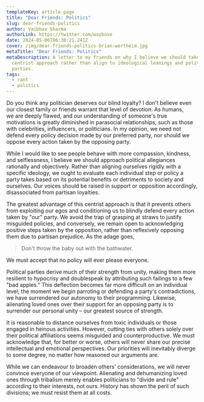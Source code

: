 ```yaml
---
templateKey: article-page
title: "Dear Friends: Politics"
slug: dear-friends-politics
author: Vaibhav Sharma
authorLink: https://twitter.com/waybove
date: 2024-05-06T06:30:21.241Z
cover: /img/dear-friends-politics-brian-wertheim.jpg
metaTitle: "Dear Friends: Politics"
metaDescription: A letter to my friends on why I believe we should take a
  centrist approach rather than align to ideological leanings and political
  parties.
tags:
  - rant
  - politics
---
```

Do you think any politician deserves our blind loyalty? I don't believe even our closest family or friends warrant that level of devotion. As humans, we are deeply flawed, and our understanding of someone's true motivations is greatly diminished in parasocial relationships, such as those with celebrities, influencers, or politicians. In my opinion, we need not defend every policy decision made by our preferred party, nor should we oppose every action taken by the opposing party.

While I would like to see people behave with more compassion, kindness, and selflessness, I believe we should approach political allegiances rationally and objectively. Rather than aligning ourselves rigidly with a specific ideology, we ought to evaluate each individual step or policy a party takes based on its potential benefits or detriments to society and ourselves. Our voices should be raised in support or opposition accordingly, disassociated from partisan loyalties.

The greatest advantage of this centrist approach is that it prevents others from exploiting our egos and conditioning us to blindly defend every action taken by "our" party. We avoid the trap of grasping at straws to justify misguided policies, and conversely, we remain open to acknowledging positive steps taken by the opposition, rather than reflexively opposing them due to partisan prejudice. As the adage goes,

>  Don't throw the baby out with the bathwater.

We must accept that no policy will ever please everyone.

Political parties derive much of their strength from unity, making them more resilient to hypocrisy and doublespeak by attributing such failings to a few "bad apples." This deflection becomes far more difficult on an individual level; the moment we begin parroting or defending a party's contradictions, we have surrendered our autonomy to their programming. Likewise, alienating loved ones over their support for an opposing party is to surrender our personal unity – our greatest source of strength.

It is reasonable to distance ourselves from toxic individuals or those engaged in heinous activities. However, cutting ties with others solely over their political affiliations seems misguided and counterproductive. We must acknowledge that, for better or worse, others will never share our precise intellectual and emotional perspectives. Our priorities will inevitably diverge to some degree, no matter how reasoned our arguments are.

While we can endeavour to broaden others' considerations, we will never convince everyone of our viewpoint. Alienating and dehumanizing loved ones through tribalism merely enables politicians to "divide and rule" according to their interests, not ours. History has shown the peril of such divisions; we must resist them at all costs.
